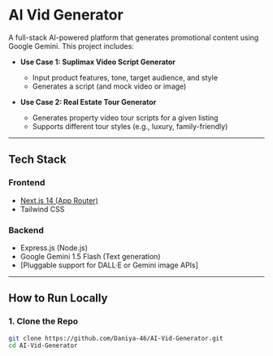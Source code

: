 # AI Vid Generator

A full-stack AI-powered platform that generates promotional content using Google Gemini. This project includes:

- **Use Case 1: Suplimax Video Script Generator**
  - Input product features, tone, target audience, and style
  - Generates a script (and mock video or image)
  
- **Use Case 2: Real Estate Tour Generator**
  - Generates property video tour scripts for a given listing
  - Supports different tour styles (e.g., luxury, family-friendly)

---

## Tech Stack

### Frontend
- [Next.js 14 (App Router)](https://nextjs.org/)
- Tailwind CSS

### Backend
- Express.js (Node.js)
- Google Gemini 1.5 Flash (Text generation)
- [Pluggable support for DALL·E or Gemini image APIs]

---

## How to Run Locally

### 1. Clone the Repo

```bash
git clone https://github.com/Daniya-46/AI-Vid-Generator.git
cd AI-Vid-Generator

